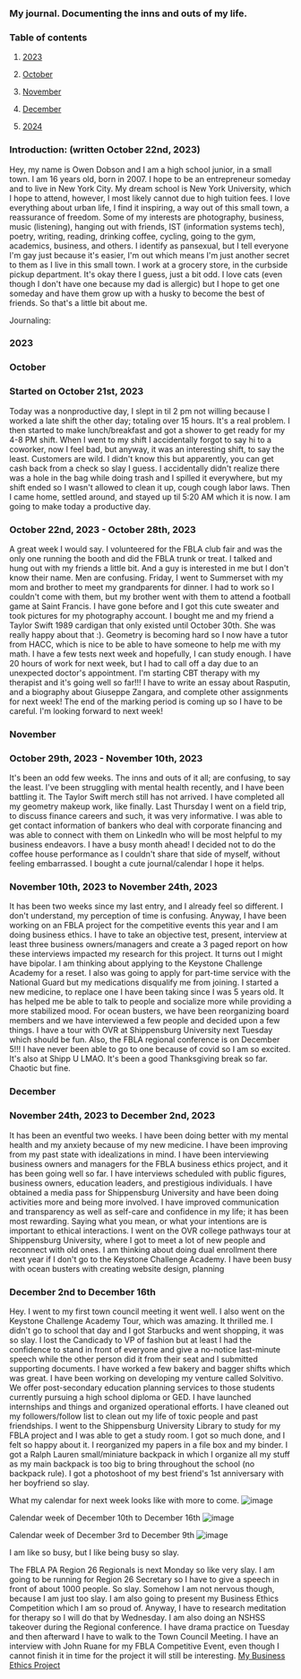 ### My journal. Documenting the inns and outs of my life. 


### Table of contents
1. [2023](#2023)

10. [October](#October)

11. [November](#November)

12. [December](#December)

2. [2024](#2023)



### Introduction: (written October 22nd, 2023)
Hey, my name is Owen Dobson and I am a high school junior, in a small town. I am 16 years old, born in 2007. I hope to be an entrepreneur someday and to live in New York City. My dream school is New York University, which I hope to attend, however, I most likely cannot due to high tuition fees. I love everything about urban life, I find it inspiring, a way out of this small town, a reassurance of freedom. Some of my interests are photography, business, music (listening), hanging out with friends, IST (information systems tech), poetry, writing, reading, drinking coffee, cycling, going to the gym, academics, business, and others. I identify as pansexual, but I tell everyone I'm gay just because it's easier, I'm out which means I'm just another secret to them as I live in this small town. I work at a grocery store, in the curbside pickup department. It's okay there I guess, just a bit odd. I love cats (even though I don't have one because my dad is allergic) but I hope to get one someday and have them grow up with a husky to become the best of friends. So that's a little bit about me.

Journaling:

### 2023

### October

### Started on October 21st, 2023
Today was a nonproductive day, I slept in til 2 pm not willing because I worked a late shift the other day; totaling over 15 hours. It's a real problem. I then started to make lunch/breakfast and got a shower to get ready for my 4-8 PM shift. When I went to my shift I accidentally forgot to say hi to a coworker, now I feel bad, but anyway, it was an interesting shift, to say the least. Customers are wild. I didn't know this but apparently, you can get cash back from a check so slay I guess. I accidentally didn't realize there was a hole in the bag while doing trash and I spilled it everywhere, but my shift ended so I wasn't allowed to clean it up, cough cough labor laws. Then I came home, settled around, and stayed up til 5:20 AM which it is now. I am going to make today a productive day.

### October 22nd, 2023 - October 28th, 2023
A great week I would say. I volunteered for the FBLA club fair and was the only one running the booth and did the FBLA trunk or treat. I talked and hung out with my friends a little bit. And a guy is interested in me but I don't know their name. Men are confusing. Friday, I went to Summerset with my mom and brother to meet my grandparents for dinner. I had to work so I couldn't come with them, but my brother went with them to attend a football game at Saint Francis. I have gone before and I got this cute sweater and took pictures for my photography account. I bought me and my friend a Taylor Swift 1989 cardigan that only existed until October 30th. She was really happy about that :). Geometry is becoming hard so I now have a tutor from HACC, which is nice to be able to have someone to help me with my math. I have a few tests next week and hopefully, I can study enough. I have 20 hours of work for next week, but I had to call off a day due to an unexpected doctor's appointment. I'm starting CBT therapy with my therapist and it's going well so far!!! I have to write an essay about Rasputin, and a biography about Giuseppe Zangara, and complete other assignments for next week! The end of the marking period is coming up so I have to be careful. I'm looking forward to next week!

### November 
### October 29th, 2023 - November 10th, 2023
It's been an odd few weeks. The inns and outs of it all; are confusing, to say the least. I've been struggling with mental health recently, and I have been battling it. The Taylor Swift merch still has not arrived. I have completed all my geometry makeup work, like finally. Last Thursday I went on a field trip, to discuss finance careers and such, it was very informative. I was able to get contact information of bankers who deal with corporate financing and was able to connect with them on LinkedIn who will be most helpful to my business endeavors. I have a busy month ahead! I decided not to do the coffee house performance as I couldn't share that side of myself, without feeling embarrassed. I bought a cute journal/calendar I hope it helps.

### November 10th, 2023 to November 24th, 2023
It has been two weeks since my last entry, and I already feel so different. I don't understand, my perception of time is confusing. Anyway, I have been working on an FBLA project for the competitive events this year and I am doing business ethics. I have to take an objective test, present, interview at least three business owners/managers and create a 3 paged report on how these interviews impacted my research for this project. It turns out I might have bipolar. I am thinking about applying to the Keystone Challenge Academy for a reset. I also was going to apply for part-time service with the National Guard but my medications disqualify me from joining. I started a new medicine, to replace one I have been taking since I was 5 years old. It has helped me be able to talk to people and socialize more while providing a more stabilized mood. For ocean busters, we have been reorganizing board members and we have interviewed a few people and decided upon a few things. I have a tour with OVR at Shippensburg University next Tuesday which should be fun. Also, the FBLA regional conference is on December 5!!! I have never been able to go to one because of covid so I am so excited. It's also at Shipp U LMAO. It's been a good Thanksgiving break so far. Chaotic but fine.

### December 

### November 24th, 2023 to December 2nd, 2023
It has been an eventful two weeks. I have been doing better with my mental health and my anxiety because of my new medicine. I have been improving from my past state with idealizations in mind. I have been interviewing business owners and managers for the FBLA business ethics project, and it has been going well so far. I have interviews scheduled with public figures, business owners, education leaders, and prestigious individuals. I have obtained a media pass for Shippensburg University and have been doing activities more and being more involved. I have improved communication and transparency as well as self-care and confidence in my life; it has been most rewarding. Saying what you mean, or what your intentions are is important to ethical interactions. I went on the OVR college pathways tour at Shippensburg University, where I got to meet a lot of new people and reconnect with old ones. I am thinking about doing dual enrollment there next year if I don't go to the Keystone Challenge Academy. I have been busy with ocean busters with creating website design, planning

### December 2nd to December 16th 
Hey. I went to my first town council meeting it went well. I also went on the Keystone Challenge Academy Tour, which was amazing. It thrilled me. I didn't go to school that day and I got Starbucks and went shopping, it was so slay. I lost the Candicady to VP of fashion but at least I had the confidence to stand in front of everyone and give a no-notice last-minute  speech while the other person did it from their seat and I submitted supporting documents. I have worked a few bakery and bagger shifts which was great. I have been working on developing my venture called Solvitivo. We offer post-secondary education planning services to those students currently pursuing a high school diploma or GED. I have launched internships and things and organized operational efforts. I have cleaned out my followers/follow list to clean out my life of toxic people and past friendships. I went to the Shippensburg University Library to study for my FBLA project and I was able to get a study room. I got so much done, and I felt so happy about it. I reorganized my papers in a file box and my binder. I got a Ralph Lauren small/miniature backpack in which I organize all my stuff as my main backpack is too big to bring throughout the school (no backpack rule). I got a photoshoot of my best friend's 1st anniversary with her boyfriend so slay. 

What my calendar for next week looks like with more to come.
![image](/cal17thto23rddec.PNG)


Calendar week of December 10th to December 16th 
![image](cal10thto16thdec.PNG)

Calendar week of December 3rd to December 9th
![image](cal3rdto9thdec.PNG)

I am like so busy, but I like being busy so slay. 

The FBLA PA Region 26 Regionals is next Monday so like very slay. I am going to be running for Region 26 Secretary so I have to give a speech in front of about 1000 people. So slay. Somehow I am not nervous though, because I am just too slay. I am also going to present my Business Ethics Competition which I am so proud of. Anyway, I have to research meditation for therapy so I will do that by Wednesday. I am also doing an NSHSS takeover during the Regional conference. I have drama practice on Tuesday and then afterward I have to walk to the Town Council Meeting. I have an interview with John Ruane for my FBLA Competitive Event, even though I cannot finish it in time for the project it will still be interesting. [My Business Ethics Project](https://wiki.owendobson.com/notebook#Business_Ethics_Project_23/24)





